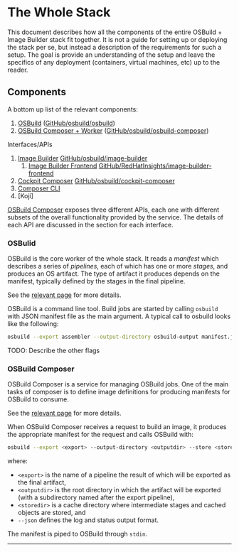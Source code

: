 # The Whole Stack

This document describes how all the components of the entire OSBuild + Image Builder stack fit together.
It is not a guide for setting up or deploying the stack per se, but instead a description of the requirements for such a setup.
The goal is provide an understanding of the setup and leave the specifics of any deployment (containers, virtual machines, etc) up to the reader.

## Components

A bottom up list of the relevant components:
1. [OSBuild][guides/osbuild] ([GitHub/osbuild/osbuild][github/osbuild])
2. [OSBuild Composer + Worker][guides/osbuild-composer] ([GitHub/osbuild/osbuild-composer][github/osbuild-composer])

Interfaces/APIs
1. [Image Builder](#image-builder) [GitHub/osbuild/image-builder](https://github.com/osbuild/image-builder)
   1. [Image Builder Frontend](#image-builder-frontend) [GitHub/RedHatInsights/image-builder-frontend](https://github.com/RedHatInsights/image-builder-frontend/issues)
2. [Cockpit Composer](#cockpit-composer) [GitHub/osbuild/cockpit-composer](https://github.com/osbuild/cockpit-composer)
3. [Composer CLI](#composer-cli)
4. [Koji]


[OSBuild Composer](#osbuild-composer) exposes three different APIs, each one with different subsets of the overall functionality provided by the service.
The details of each API are discussed in the section for each interface.

### OSBulid

OSBuild is the core worker of the whole stack.
It reads a *manifest* which describes a series of *pipelines*, each of which has one or more *stages*, and produces an OS artifact.
The type of artifact it produces depends on the manifest, typically defined by the stages in the final pipeline.

See the [relevant page][guides/osbuild] for more details.

OSBuild is a command line tool.
Build jobs are started by calling `osbuild` with JSON manifest file as the main argument.
A typical call to osbuild looks like the following:

```bash
osbuild --export assembler --output-directory osbuild-output manifest.json
```

TODO: Describe the other flags


### OSBuild Composer

OSBuild Composer is a service for managing OSBuild jobs.
One of the main tasks of composer is to define image definitions for producing manifests for OSBuild to consume.


See the [relevant page][guides/osbuild-composer] for more details.

When OSBuild Composer receives a request to build an image, it produces the appropriate manifest for the request and calls OSBuild with:
```bash
osbuild --export <export> --output-directory <outputdir> --store <storedir> --json -
```
where:
- `<export>` is the name of a pipeline the result of which will be exported as the final artifact,
- `<outputdir>` is the root directory in which the artifact will be exported (with a subdirectory named after the export pipeline),
- `<storedir>` is a cache directory where intermediate stages and cached objects are stored, and
- `--json` defines the log and status output format.

The manifest is piped to OSBuild through `stdin`.

-----

<!--

## NOTES

- Image Builder database: Requests to image builder are assigned to a user ID.  Users can only see their own org's composes.
- Composer stores output of osbuild alongside manifest, success flag, and start and end timestamps.

-->

<!-- links -->

[guides/osbuild]: osbuild.html
[github/osbuild]: https://github.com/osbuild/osbuild
[guides/osbuild-composer]: osbuild-composer.html
[github/osbuild-composer]: https://github.com/osbuild/osbuild-composer
